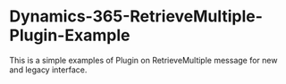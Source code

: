 # Dynamics-365-RetrieveMultiple-Plugin-Example
This is a simple examples of Plugin on RetrieveMultiple message for new and legacy interface.
